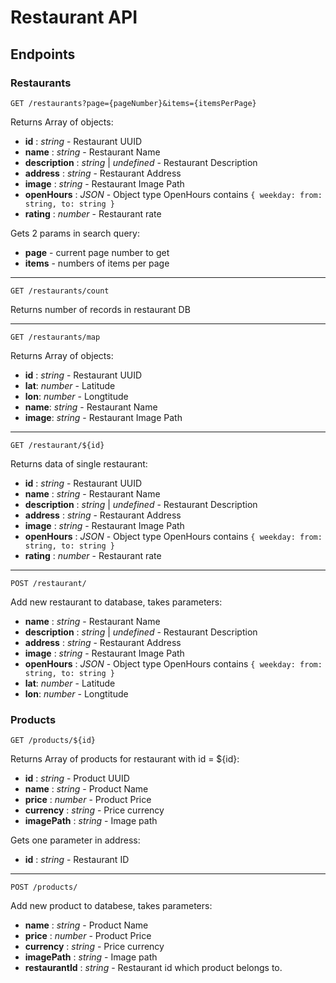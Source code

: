 # Restaurant API
## Endpoints
### Restaurants
``````
GET /restaurants?page={pageNumber}&items={itemsPerPage}
``````
Returns Array of objects: 
* __id__ : _string_ - Restaurant UUID
* __name__ : _string_ - Restaurant Name
* __description__ : _string_ | _undefined_ - Restaurant Description
* __address__ : _string_ - Restaurant Address
* __image__ : _string_ - Restaurant Image Path
* __openHours__ : _JSON_ - Object type OpenHours contains `{ weekday: from: string, to: string }`
* __rating__ : _number_ - Restaurant rate

Gets 2 params in search query:
* __page__ - current page number to get
* __items__ - numbers of items per page

---
``````
GET /restaurants/count
``````
Returns number of records in restaurant DB

---
``````
GET /restaurants/map
``````
Returns Array of objects:
* __id__ : _string_ - Restaurant UUID
* __lat__: _number_ - Latitude
* __lon__: _number_ - Longtitude
* __name__: _string_ - Restaurant Name
* __image__: _string_ - Restaurant Image Path
---
``````
GET /restaurant/${id}
``````
Returns data of single restaurant:
* __id__ : _string_ - Restaurant UUID
* __name__ : _string_ - Restaurant Name
* __description__ : _string_ | _undefined_ - Restaurant Description
* __address__ : _string_ - Restaurant Address
* __image__ : _string_ - Restaurant Image Path
* __openHours__ : _JSON_ - Object type OpenHours contains `{ weekday: from: string, to: string }`
* __rating__ : _number_ - Restaurant rate
---
``````
POST /restaurant/
``````
Add new restaurant to database, takes parameters:
* __name__ : _string_ - Restaurant Name
* __description__ : _string_ | _undefined_ - Restaurant Description
* __address__ : _string_ - Restaurant Address
* __image__ : _string_ - Restaurant Image Path
* __openHours__ : _JSON_ - Object type OpenHours contains `{ weekday: from: string, to: string }`
* __lat__: _number_ - Latitude
* __lon__: _number_ - Longtitude

### Products
``````
GET /products/${id}
``````
Returns Array of products for restaurant with id = ${id}:
* __id__ : _string_ - Product UUID
* __name__ : _string_ - Product Name
* __price__ : _number_ - Product Price
* __currency__ : _string_ - Price currency
* __imagePath__ : _string_ - Image path

Gets one parameter in address:
* __id__ : _string_ - Restaurant ID
---
``````
POST /products/
``````
Add new product to databese, takes parameters:
* __name__ : _string_ - Product Name
* __price__ : _number_ - Product Price
* __currency__ : _string_ - Price currency
* __imagePath__ : _string_ - Image path
* __restaurantId__ : _string_ - Restaurant id which product belongs to.
